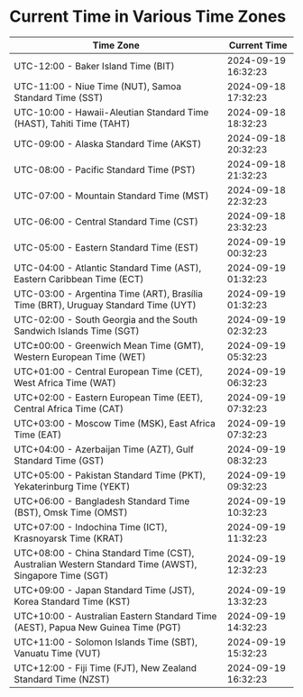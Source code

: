 # Current Time in Various Time Zones

| Time Zone | Current Time |
|-----------|--------------|
| UTC-12:00 - Baker Island Time (BIT) | 2024-09-19 16:32:23 |
| UTC-11:00 - Niue Time (NUT), Samoa Standard Time (SST) | 2024-09-18 17:32:23 |
| UTC-10:00 - Hawaii-Aleutian Standard Time (HAST), Tahiti Time (TAHT) | 2024-09-18 18:32:23 |
| UTC-09:00 - Alaska Standard Time (AKST) | 2024-09-18 20:32:23 |
| UTC-08:00 - Pacific Standard Time (PST) | 2024-09-18 21:32:23 |
| UTC-07:00 - Mountain Standard Time (MST) | 2024-09-18 22:32:23 |
| UTC-06:00 - Central Standard Time (CST) | 2024-09-18 23:32:23 |
| UTC-05:00 - Eastern Standard Time (EST) | 2024-09-19 00:32:23 |
| UTC-04:00 - Atlantic Standard Time (AST), Eastern Caribbean Time (ECT) | 2024-09-19 01:32:23 |
| UTC-03:00 - Argentina Time (ART), Brasília Time (BRT), Uruguay Standard Time (UYT) | 2024-09-19 01:32:23 |
| UTC-02:00 - South Georgia and the South Sandwich Islands Time (SGT) | 2024-09-19 02:32:23 |
| UTC±00:00 - Greenwich Mean Time (GMT), Western European Time (WET) | 2024-09-19 05:32:23 |
| UTC+01:00 - Central European Time (CET), West Africa Time (WAT) | 2024-09-19 06:32:23 |
| UTC+02:00 - Eastern European Time (EET), Central Africa Time (CAT) | 2024-09-19 07:32:23 |
| UTC+03:00 - Moscow Time (MSK), East Africa Time (EAT) | 2024-09-19 07:32:23 |
| UTC+04:00 - Azerbaijan Time (AZT), Gulf Standard Time (GST) | 2024-09-19 08:32:23 |
| UTC+05:00 - Pakistan Standard Time (PKT), Yekaterinburg Time (YEKT) | 2024-09-19 09:32:23 |
| UTC+06:00 - Bangladesh Standard Time (BST), Omsk Time (OMST) | 2024-09-19 10:32:23 |
| UTC+07:00 - Indochina Time (ICT), Krasnoyarsk Time (KRAT) | 2024-09-19 11:32:23 |
| UTC+08:00 - China Standard Time (CST), Australian Western Standard Time (AWST), Singapore Time (SGT) | 2024-09-19 12:32:23 |
| UTC+09:00 - Japan Standard Time (JST), Korea Standard Time (KST) | 2024-09-19 13:32:23 |
| UTC+10:00 - Australian Eastern Standard Time (AEST), Papua New Guinea Time (PGT) | 2024-09-19 14:32:23 |
| UTC+11:00 - Solomon Islands Time (SBT), Vanuatu Time (VUT) | 2024-09-19 15:32:23 |
| UTC+12:00 - Fiji Time (FJT), New Zealand Standard Time (NZST) | 2024-09-19 16:32:23 |
